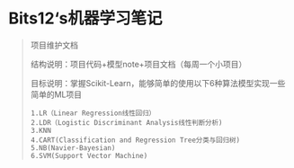# Bits12‘s机器学习笔记

>   项目维护文档
>
>   结构说明：项目代码+模型note+项目文档（每周一个小项目）
>
>   目标说明：掌握Scikit-Learn，能够简单的使用以下6种算法模型实现一些简单的ML项目
>
>   ```
>   1.LR（Linear Regression线性回归）
>   2.LDR（Logistic Discriminant Analysis线性判断分析)
>   3.KNN
>   4.CART(Classification and Regression Tree分类与回归树)
>   5.NB(Navier-Bayesian)
>   6.SVM(Support Vector Machine)
>   ```